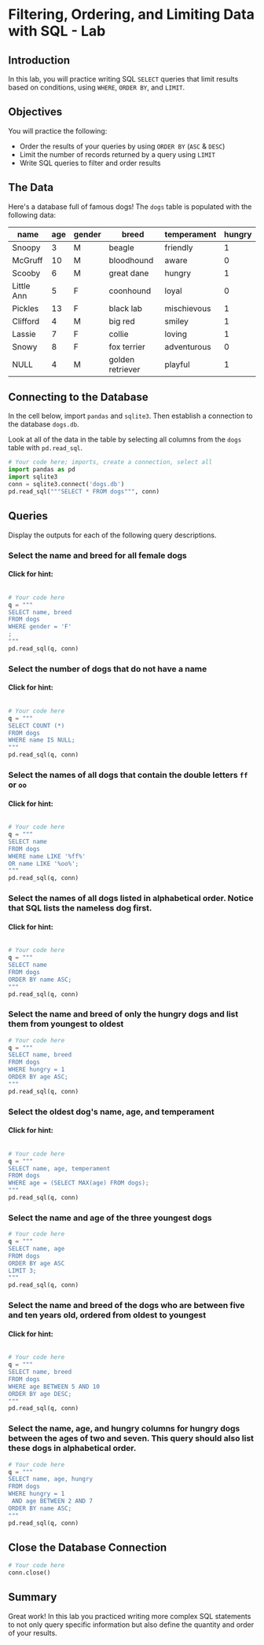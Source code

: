 # Filtering, Ordering, and Limiting Data with SQL - Lab


## Introduction
In this lab, you will practice writing SQL `SELECT` queries that limit results based on conditions, using `WHERE`, `ORDER BY`, and `LIMIT`.

## Objectives
You will practice the following:

* Order the results of your queries by using `ORDER BY` (`ASC` & `DESC`)
* Limit the number of records returned by a query using `LIMIT`
* Write SQL queries to filter and order results

## The Data

Here's a database full of famous dogs!  The `dogs` table is populated with the following data:

|name      |age    |gender |breed           |temperament|hungry |
|----------|-------|-------|----------------|-----------|-------|
|Snoopy    |3      |M      |beagle          |friendly   |1      |
|McGruff   |10     |M      |bloodhound      |aware      |0      |
|Scooby    |6      |M      |great dane      |hungry     |1      |
|Little Ann|5      |F      |coonhound       |loyal      |0      |
|Pickles   |13     |F      |black lab       |mischievous|1      |
|Clifford  |4      |M      |big red         |smiley     |1      |
|Lassie    |7      |F      |collie          |loving     |1      |
|Snowy     |8      |F      |fox terrier     |adventurous|0      |
|NULL      |4      |M      |golden retriever|playful    |1      |

## Connecting to the Database

In the cell below, import `pandas` and `sqlite3`. Then establish a connection to the database `dogs.db`.

Look at all of the data in the table by selecting all columns from the `dogs` table with `pd.read_sql`.


```python
# Your code here; imports, create a connection, select all
import pandas as pd
import sqlite3
conn = sqlite3.connect('dogs.db')
pd.read_sql("""SELECT * FROM dogs""", conn)
```

 

## Queries

Display the outputs for each of the following query descriptions.

### Select the name and breed for all female dogs

<details>
    <summary style="cursor: pointer; display: inline"><h4>Click for hint:</h4></summary>
    <p>Use <code>WHERE</code> with the <code>=</code> operator</p>
</details>


```python
# Your code here
q = """
SELECT name, breed
FROM dogs
WHERE gender = 'F'
;
"""
pd.read_sql(q, conn)
```

### Select the number of dogs that do not have a name

<details>
    <summary style="cursor: pointer; display: inline"><h4>Click for hint:</h4></summary>
    <p>Use <code>COUNT</code> and <code>IS NULL</code></p>
</details>


```python
# Your code here
q = """
SELECT COUNT (*)
FROM dogs
WHERE name IS NULL;
"""
pd.read_sql(q, conn)
```

### Select the names of all dogs that contain the double letters `ff` or `oo`

<details>
    <summary style="cursor: pointer; display: inline"><h4>Click for hint:</h4></summary>
    <p>Use <code>LIKE</code>, <code>%</code>, and <code>OR</code></p>
</details>


```python
# Your code here
q = """
SELECT name
FROM dogs
WHERE name LIKE '%ff%'
OR name LIKE '%oo%';
"""
pd.read_sql(q, conn)
```

### Select the names of all dogs listed in alphabetical order.  Notice that SQL lists the nameless dog first.

<details>
    <summary style="cursor: pointer; display: inline"><h4>Click for hint:</h4></summary>
    <p>Use <code>ORDER BY</code></p>
</details>


```python
# Your code here
q = """
SELECT name
FROM dogs
ORDER BY name ASC;
"""
pd.read_sql(q, conn)
```

### Select the name and breed of only the hungry dogs and list them from youngest to oldest


```python
# Your code here
q = """
SELECT name, breed
FROM dogs
WHERE hungry = 1
ORDER BY age ASC;
"""
pd.read_sql(q, conn)
```

### Select the oldest dog's name, age, and temperament

<details>
    <summary style="cursor: pointer; display: inline"><h4>Click for hint:</h4></summary>
    <p>Use <code>ORDER BY</code> with <code>LIMIT</code></p>
</details>


```python
# Your code here
q = """
SELECT name, age, temperament
FROM dogs
WHERE age = (SELECT MAX(age) FROM dogs);
"""
pd.read_sql(q, conn)
```

### Select the name and age of the three youngest dogs


```python
# Your code here
q = """
SELECT name, age
FROM dogs
ORDER BY age ASC
LIMIT 3;
"""
pd.read_sql(q, conn)
```

### Select the name and breed of the dogs who are between five and ten years old, ordered from oldest to youngest

<details>
    <summary style="cursor: pointer; display: inline"><h4>Click for hint:</h4></summary>
    <p>Use <code>WHERE</code> with <code>BETWEEN</code></p>
</details>


```python
# Your code here
q = """
SELECT name, breed
FROM dogs
WHERE age BETWEEN 5 AND 10
ORDER BY age DESC;
"""
pd.read_sql(q, conn)
```

### Select the name, age, and hungry columns for hungry dogs between the ages of two and seven.  This query should also list these dogs in alphabetical order.


```python
# Your code here
q = """
SELECT name, age, hungry
FROM dogs
WHERE hungry = 1
 AND age BETWEEN 2 AND 7
ORDER BY name ASC;
"""
pd.read_sql(q, conn)
```

## Close the Database Connection


```python
# Your code here
conn.close()
```

## Summary

Great work! In this lab you practiced writing more complex SQL statements to not only query specific information but also define the quantity and order of your results. 
